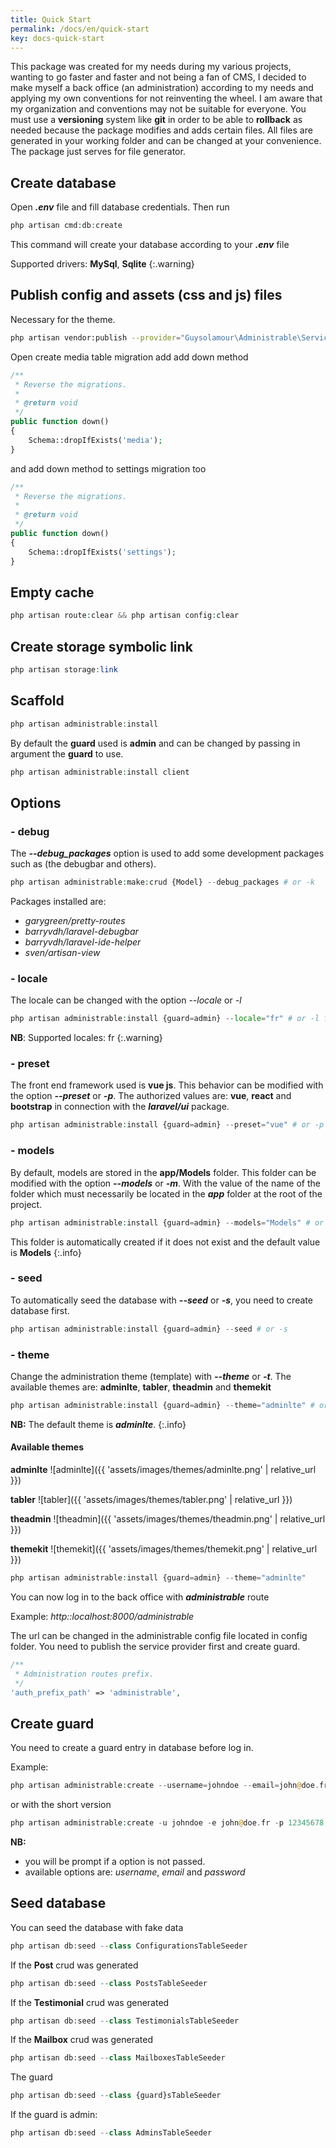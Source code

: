 ```yaml
---
title: Quick Start
permalink: /docs/en/quick-start
key: docs-quick-start
---
```



This package was created for my needs during my various projects, wanting to go faster and faster and not being a fan of CMS, I decided to make myself a back office (an administration) according to my needs and applying my own conventions for not reinventing the wheel. I am aware that my organization and conventions may not be suitable for everyone.
You must use a **versioning** system like **git** in order to be able to **rollback** as needed because the package modifies and adds certain files.
All files are generated in your working folder and can be changed at your convenience. The package just serves for
file generator.



## Create database

Open ***.env*** file and fill database credentials.
Then run

```php
php artisan cmd:db:create
```

This command will create your database according to your ***.env*** file

Supported drivers: **MySql**, **Sqlite**
{:.warning}


## Publish config and assets (css and js) files

Necessary for the theme.

```bash
php artisan vendor:publish --provider="Guysolamour\Administrable\ServiceProvider"
```

Open create media table migration add add down method

```php
/**
 * Reverse the migrations.
 *
 * @return void
 */
public function down()
{
    Schema::dropIfExists('media');
}
```

and add down method to settings migration too

```php
/**
 * Reverse the migrations.
 *
 * @return void
 */
public function down()
{
    Schema::dropIfExists('settings');
}
```
## Empty  cache

```php
php artisan route:clear && php artisan config:clear
```

##  Create storage symbolic link

```php
php artisan storage:link
```

## Scaffold

```php
php artisan administrable:install
```

By default the **guard** used is **admin** and can be changed by passing in argument the **guard** to use.

```php
php artisan administrable:install client
```

## Options

### - debug

The ***--debug_packages*** option is used to add some development packages
such as (the debugbar and others).

```php
php artisan administrable:make:crud {Model} --debug_packages # or -k
```
Packages installed are:
- *garygreen/pretty-routes*
- *barryvdh/laravel-debugbar*
- *barryvdh/laravel-ide-helper*
- *sven/artisan-view*

### - locale

The locale can be changed with the option *--locale* or *-l*

```php
php artisan administrable:install {guard=admin} --locale="fr" # or -l fr
```

**NB**: Supported locales: fr
{:.warning}

### - preset

The front end framework used is **vue js**. This behavior can be modified with the option ***--preset*** or ***-p***.
The authorized values are: **vue**, **react** and **bootstrap** in connection with the ***laravel/ui*** package.

```php
php artisan administrable:install {guard=admin} --preset="vue" # or -p vue
```

### - models

By default, models are stored in the **app/Models** folder. This folder can be modified with the option ***--models*** or ***-m***.
With the value of the name of the folder which must necessarily be located in the ***app*** folder at the root of the project.


```php
php artisan administrable:install {guard=admin} --models="Models" # or -m Models
```

This folder is automatically created if it does not exist and the default value is **Models**
{:.info}

### - seed
To automatically seed the database with ***--seed*** or ***-s***, you need to create database first.

```php
php artisan administrable:install {guard=admin} --seed # or -s
```

### - theme

Change the administration theme (template) with ***--theme*** or ***-t***. The available themes are: **adminlte**, **tabler**, **theadmin** and **themekit**

```php
php artisan administrable:install {guard=admin} --theme="adminlte" # or -t adminlte
```

**NB:** The default theme is ***adminlte***.
{:.info}

#### Available themes

**adminlte**
![adminlte]({{ 'assets/images/themes/adminlte.png' | relative_url }})

**tabler**
![tabler]({{ 'assets/images/themes/tabler.png' | relative_url }})

**theadmin**
![theadmin]({{ 'assets/images/themes/theadmin.png' | relative_url }})

**themekit**
![themekit]({{ 'assets/images/themes/themekit.png' | relative_url }})

```php
php artisan administrable:install {guard=admin} --theme="adminlte"
```

You can now log in to the back office with ***administrable*** route

Example: *http::localhost:8000/administrable*

The url can be changed in the administrable config file located in config folder.
You need to publish the service provider first  and create guard.

```php
/**
 * Administration routes prefix.
 */
'auth_prefix_path' => 'administrable',
```

## Create guard

You need to create a guard entry in database before log in.

Example:

```php
php artisan administrable:create --username=johndoe --email=john@doe.fr --password=12345678
```

or with the short version

```php
php artisan administrable:create -u johndoe -e john@doe.fr -p 12345678
```

**NB:**

- you will be prompt if a option is not passed.
- available options are: *username*, *email* and *password*

## Seed database

You can seed the database with fake data

```php
php artisan db:seed --class ConfigurationsTableSeeder
```

If the **Post** crud was generated

```php
php artisan db:seed --class PostsTableSeeder
```

If the **Testimonial** crud was generated

```php
php artisan db:seed --class TestimonialsTableSeeder
```

If the **Mailbox** crud was generated

```php
php artisan db:seed --class MailboxesTableSeeder

```

The guard

```php
php artisan db:seed --class {guard}sTableSeeder
```

If the guard is admin:

```php
php artisan db:seed --class AdminsTableSeeder
```
